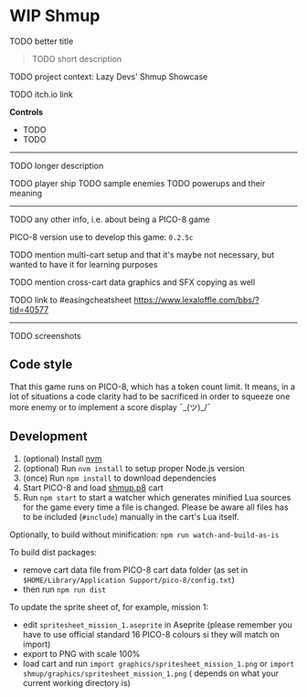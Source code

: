 # WIP Shmup

TODO better title

> TODO short description

TODO project context: Lazy Devs' Shmup Showcase

TODO itch.io link

**Controls**

- TODO
- TODO

---


TODO longer description

TODO player ship
TODO sample enemies
TODO powerups and their meaning

---

TODO any other info, i.e. about being a PICO-8 game

PICO-8 version use to develop this game: `0.2.5c`

TODO mention multi-cart setup and that it's maybe not necessary, but wanted to have it for learning purposes

TODO mention cross-cart data graphics and SFX copying as well

TODO link to #easingcheatsheet https://www.lexaloffle.com/bbs/?tid=40577

---

TODO screenshots

## Code style

That this game runs on PICO-8, which has a token count limit. 
It means, in a lot of situations a code clarity had to be sacrificed
in order to squeeze one more enemy or to implement a score display ¯\_(ツ)_/¯

## Development

1. (optional) Install [nvm](https://github.com/nvm-sh/nvm)
2. (optional) Run `nvm install` to setup proper Node.js version
3. (once) Run `npm install` to download dependencies
4. Start PICO-8 and load [shmup.p8](shmup.p8) cart
5. Run `npm start` to start a watcher which generates minified Lua sources for
   the game every time a file is changed. Please be aware all files has to be
   included (`#include`) manually in the cart's Lua itself.

Optionally, to build without minification: `npm run watch-and-build-as-is`

To build dist packages:

- remove cart data file from PICO-8 cart data folder (as set in `$HOME/Library/Application Support/pico-8/config.txt`)
- then run `npm run dist`

To update the sprite sheet of, for example, mission 1:

- edit `spritesheet_mission_1.aseprite` in Aseprite (please remember you have to use official standard 16 PICO-8 colours
  si they will match on import)
- export to PNG with scale 100%
- load cart and run `import graphics/spritesheet_mission_1.png` or `import shmup/graphics/spritesheet_mission_1.png` (
  depends on what your current working directory is)
